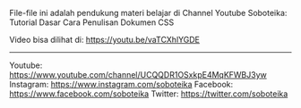 File-file ini adalah pendukung materi belajar di Channel Youtube Soboteika:
Tutorial Dasar Cara Penulisan Dokumen CSS

Video bisa dilihat di:
https://youtu.be/vaTCXhlYGDE

--------------------
Youtube: https://www.youtube.com/channel/UCQQDR1OSxkpE4MqKFWBJ3yw Instagram: https://www.instagram.com/soboteika Facebook: https://www.facebook.com/soboteika Twitter: https://twitter.com/soboteika
